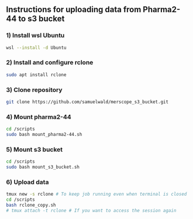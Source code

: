## Instructions for uploading data from Pharma2-44 to s3 bucket

### 1) Install wsl Ubuntu
```bash
wsl --install -d Ubuntu
```

### 2) Install and configure rclone
```bash
sudo apt install rclone
```

### 3) Clone repository
```bash
git clone https://github.com/samuelwald/merscope_s3_bucket.git
```

### 4) Mount pharma2-44
```bash
cd /scripts
sudo bash mount_pharma2-44.sh 
```

### 5) Mount s3 bucket

```bash
cd /scripts
sudo bash mount_s3_bucket.sh
```

### 6) Upload data
```bash
tmux new -s rclone # To keep job running even when terminal is closed
cd /scripts
bash rclone_copy.sh
# tmux attach -t rclone # If you want to access the session again
```
